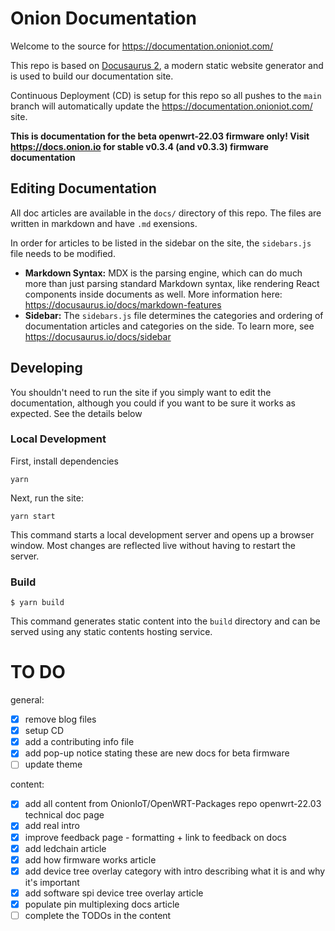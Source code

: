 # Onion Documentation

Welcome to the source for https://documentation.onioniot.com/

This repo is based on [Docusaurus 2](https://docusaurus.io/), a modern static website generator and is used to build our documentation site. 

Continuous Deployment (CD) is setup for this repo so all pushes to the `main` branch will automatically update the https://documentation.onioniot.com/ site.

**This is documentation for the beta openwrt-22.03 firmware only! Visit https://docs.onion.io for stable v0.3.4 (and v0.3.3) firmware documentation**

## Editing Documentation

All doc articles are available in the `docs/` directory of this repo. The files are written in markdown and have `.md` exensions. 

In order for articles to be listed in the sidebar on the site, the `sidebars.js` file needs to be modified.

* **Markdown Syntax:** MDX is the parsing engine, which can do much more than just parsing standard Markdown syntax, like rendering React components inside  documents as well. More information here: https://docusaurus.io/docs/markdown-features
* **Sidebar:** The `sidebars.js` file determines the categories and ordering of documentation articles and categories on the side. To learn more, see https://docusaurus.io/docs/sidebar


## Developing 

You shouldn't need to run the site if you simply want to edit the documentation, although you could if you want to be sure it works as expected. See the details below

### Local Development

First, install dependencies

```
yarn
```

Next, run the site:

```
yarn start
```

This command starts a local development server and opens up a browser window. Most changes are reflected live without having to restart the server.

### Build

```
$ yarn build
```

This command generates static content into the `build` directory and can be served using any static contents hosting service.

# TO DO

general:

* [x] remove blog files
* [x] setup CD
* [x] add a contributing info file
* [x] add pop-up notice stating these are new docs for beta firmware
* [ ] update theme

content:
* [x] add all content from OnionIoT/OpenWRT-Packages repo openwrt-22.03 technical doc page
* [x] add real intro
* [x] improve feedback page - formatting + link to feedback on docs
* [x] add ledchain article
* [x] add how firmware works article
* [x] add device tree overlay category with intro describing what it is and why it's important
* [x] add software spi device tree overlay article
* [x] populate pin multiplexing docs article
* [ ] complete the TODOs in the content
